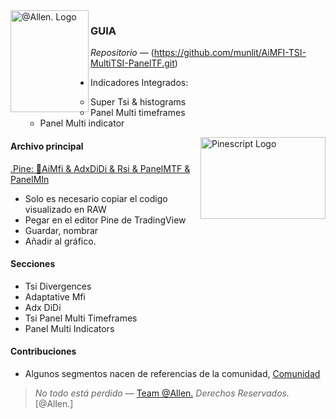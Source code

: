 <img align = "left" src="https://github.com/munlit/RsiSimpleBlackBox/assets/160430345/6cd1b452-dd21-4462-8517-80fcc17349c7" alt="@Allen. Logo" width="125" height="163" />

### GUIA

*Repositorio* — (https://github.com/munlit/AiMFI-TSI-MultiTSI-PanelTF.git)

-  Indicadores Integrados:

      -  Super Tsi & histograms
      -  Panel Multi timeframes
      -  Panel Multi indicator
  
<img align="right" src="https://github.com/2LV/Tradingview-Indicators/assets/70970973/74846972-8cdd-491e-9d35-272fe0a8167d" alt="Pinescript Logo" width="200" height="130.31" />

#### Archivo principal

[.Pine: 🎱AiMfi & AdxDiDi & Rsi & PanelMTF & PanelMIn](https://github.com/munlit/AiMFI-TSI-MultiTSI-PanelTF/blob/master/src/AiMfi%20MultiTSI%20PanelTF.pine)

*  Solo es necesario copiar el codigo visualizado en RAW
*  Pegar en el editor Pine de TradingView
*  Guardar, nombrar
*  Añadir al gráfico. 

#### Secciones

-  Tsi Divergences
-  Adaptative Mfi
-  Adx DiDi
-  Tsi Panel Multi Timeframes
-  Panel Multi Indicators

#### Contribuciones 

* Algunos segmentos nacen de referencias de la comunidad, [Comunidad](https://tradingview.com/scripts)

> *No todo está perdido* — [Team @Allen.](https://@Allen.ai) *Derechos Reservados.*
[@Allen.]
